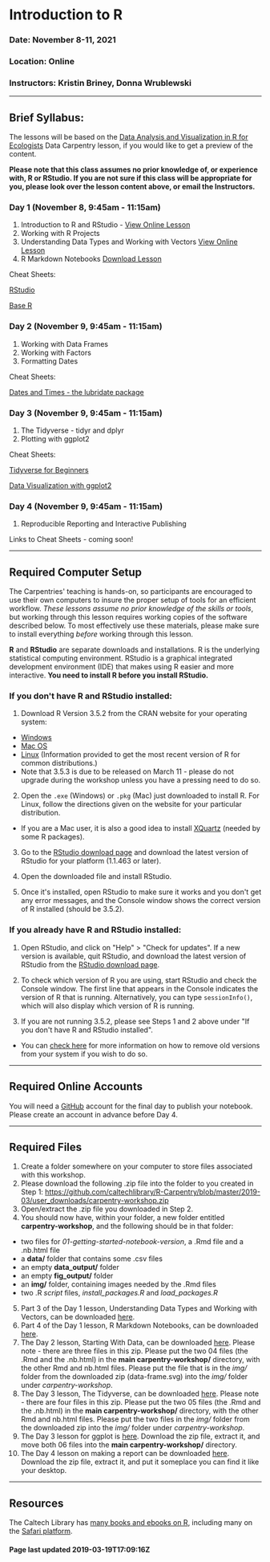 <!-- page last updated 2019-03-04T15:00:48-08:00 -->

# Introduction to R

### Date: November 8-11, 2021

### Location: Online

### Instructors: Kristin Briney, Donna Wrublewski

---

## Brief Syllabus:

The lessons will be based on the
[Data Analysis and Visualization in R for Ecologists](https://datacarpentry.org/R-ecology-lesson/index.html)
Data Carpentry lesson, if you would like to get a preview of the content.

**Please note that this class assumes no prior knowledge of, or experience with, R or RStudio. If you are not sure if this
class will be appropriate for you, please look over the lesson content above, or email the Instructors.**

### Day 1 (November 8, 9:45am - 11:15am)

1. Introduction to R and RStudio - [View Online Lesson](https://caltechlibrary.github.io/R-Carpentry/2019-03/01-getting-started-notebook-version.nb.html)
2. Working with R Projects
3. Understanding Data Types and Working with Vectors [View Online Lesson](https://caltechlibrary.github.io/R-Carpentry/2019-03/02-data-types-vectors-notebook-version.nb.html)
4. R Markdown Notebooks [Download Lesson](https://github.com/caltechlibrary/R-Carpentry/blob/master/2019-03/user_downloads/03-R_Notebooks.zip)

Cheat Sheets:

[RStudio](https://www.rstudio.com/resources/cheatsheets/#ide)

[Base R](http://github.com/rstudio/cheatsheets/raw/master/base-r.pdf)

### Day 2 (November 9, 9:45am - 11:15am)

1. Working with Data Frames
2. Working with Factors
3. Formatting Dates

Cheat Sheets:

[Dates and Times - the lubridate package](https://www.rstudio.com/resources/cheatsheets/#lubridate)

### Day 3 (November 9, 9:45am - 11:15am)

1. The Tidyverse - tidyr and dplyr
2. Plotting with ggplot2

Cheat Sheets:

[Tidyverse for Beginners](https://datacamp-community-prod.s3.amazonaws.com/e63a8f6b-2aa3-4006-89e0-badc294b179c)

[Data Visualization with ggplot2](https://www.rstudio.com/resources/cheatsheets/#ggplot2)

### Day 4 (November 9, 9:45am - 11:15am)

1. Reproducible Reporting and Interactive Publishing

Links to Cheat Sheets - coming soon!

---

## Required Computer Setup

The Carpentries' teaching is hands-on, so participants are encouraged to use
their own computers to insure the proper setup of tools for an efficient
workflow. *These lessons assume no prior knowledge of the skills or tools*, but
working through this lesson requires working copies of the software described
below. To most effectively use these materials, please make sure to install
everything *before* working through this lesson.

**R** and **RStudio** are separate downloads and installations. R is the
underlying statistical computing environment. RStudio is a graphical integrated
development environment (IDE) that makes using R easier and more interactive.
**You need to install R before you install RStudio.**

### If you don't have R and RStudio installed:

1. Download R Version 3.5.2 from the CRAN website for your operating system:
  * [Windows](http://cran.r-project.org/bin/windows/base/release.htm)
  * [Mac OS](http://cran.r-project.org/bin/macosx/)
  * [Linux](https://cloud.r-project.org/bin/linux) (Information provided to get the most recent version of R for common distributions.)
  * Note that 3.5.3 is due to be released on
March 11 - please do not upgrade during the workshop unless you have a pressing
need to do so.


2. Open the `.exe` (Windows) or `.pkg` (Mac) just downloaded to install R. For Linux, follow the
directions given on the website for your particular distribution.
  * If you are a Mac user, it is also a good idea to install [XQuartz](https://www.xquartz.org/) (needed by some R packages).


3. Go to the [RStudio download page](https://www.rstudio.com/products/rstudio/download/#download) and
download the latest version of RStudio for your platform (1.1.463 or later).


4. Open the downloaded file and install RStudio.


5. Once it's installed, open RStudio to make sure it works and you don't get any error messages, and the Console window shows the
correct version of R installed (should be 3.5.2).

### If you already have R and RStudio installed:

1. Open RStudio, and click on "Help" > "Check for updates". If a new version is
available, quit RStudio, and download the latest version of RStudio from the
[RStudio download page](https://www.rstudio.com/products/rstudio/download/#download).

2. To check which version of R you are using, start RStudio and check the Console window. The first line that appears in the Console indicates the version of R that is running. Alternatively, you can type `sessionInfo()`, which will also display which version of R is running.

3. If you are not running 3.5.2, please see Steps 1 and 2 above under "If you don't have R and RStudio installed".
  * You can [check here](https://cran.r-project.org/bin/windows/base/rw-FAQ.html#How-do-I-UNinstall-R_003f) for more information on how to remove old versions from your system if you wish to do so.

---

## Required Online Accounts

You will need a [GitHub](https://github.com) account for the final day to publish your notebook. Please create an account in advance before Day 4.

---

## Required Files

1. Create a folder somewhere on your computer to store files associated with this workshop.
2. Please download the following .zip file into the folder to you created in Step 1: https://github.com/caltechlibrary/R-Carpentry/blob/master/2019-03/user_downloads/carpentry-workshop.zip
3. Open/extract the .zip file you downloaded in Step 2.
4. You should now have, within your folder, a new folder entitled **carpentry-workshop**, and the following should be in that folder:
  * two files for *01-getting-started-notebook-version*, a .Rmd file and a .nb.html file
  * a **data/** folder that contains some .csv files
  * an empty **data_output/** folder
  * an empty **fig_output/** folder
  * an **img/** folder, containing images needed by the .Rmd files
  * two .R *script* files, *install_packages.R* and *load_packages.R*
5. Part 3 of the Day 1 lesson, Understanding Data Types and Working with Vectors, can be downloaded [here](https://github.com/caltechlibrary/R-Carpentry/blob/master/2019-03/user_downloads/02-data-types-vectors-notebook-version.zip).
6. Part 4 of the Day 1 lesson, R Markdown Notebooks, can be downloaded [here](https://github.com/caltechlibrary/R-Carpentry/blob/master/2019-03/user_downloads/03-R_Notebooks.zip).
7. The Day 2 lesson, Starting With Data, can be downloaded [here](https://github.com/caltechlibrary/R-Carpentry/blob/master/2019-03/user_downloads/04-starting-with-data-notebook-version.zip). Please note - there are three files in this zip. Please put the two 04 files (the .Rmd and the .nb.html) in the **main carpentry-workshop/** directory, with the other Rmd and nb.html files. Please put the file that is in the *img/* folder from the downloaded zip (data-frame.svg) into the *img/* folder under *carpentry-workshop*.
8. The Day 3 lesson, The Tidyverse, can be downloaded [here](https://github.com/caltechlibrary/R-Carpentry/blob/master/2019-03/user_downloads/05-tidyverse-notebook-version.zip). Please note - there are four files in this zip. Please put the two 05 files (the .Rmd and the .nb.html) in the **main carpentry-workshop/** directory, with the other Rmd and nb.html files. Please put the two files in the *img/* folder from the downloaded zip into the *img/* folder under *carpentry-workshop*.
9. The Day 3 lesson for ggplot is [here](https://github.com/caltechlibrary/R-Carpentry/blob/master/2019-03/user_downloads/06-ggplot-notebook-version.zip). Download the zip file, extract it, and move both 06 files into the **main carpentry-workshop/** directory.
10. The Day 4 lesson on making a report can be downloaded
[here](https://caltechlibrary.github.io/R-Carpentry/2019-03/user_downloads/Day4.zip).
Download the zip file, extract it, and put it someplace you can find it like
your desktop.

---

## Resources

The Caltech Library has [many books and ebooks on R](https://caltech.tind.io/yourbaskets/display_public?bskid=524), including many on the [Safari platform](https://caltech.tind.io/record/971459?ln=en).


#### Page last updated 2019-03-19T17:09:16Z
